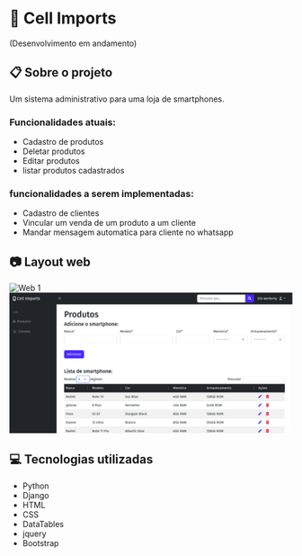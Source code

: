 # :iphone: Cell Imports

(Desenvolvimento em andamento)

## :clipboard: Sobre o projeto

Um sistema administrativo para uma loja de smartphones.

### Funcionalidades atuais:
- Cadastro de produtos
- Deletar produtos
- Editar produtos
- listar produtos cadastrados
### funcionalidades a serem implementadas:
- Cadastro de clientes
- Vincular um venda de um produto a um cliente
- Mandar mensagem automatica para cliente no whatsapp


## :camera: Layout web
![Web 1](https://github.com/Werberty/cell-imports/blob/9cf3026b4481ff5a4d7631c3820a78b2a8b968d7/assets/cell-imports1.gif)
![Web 1](https://github.com/Werberty/cell-imports/blob/406fb2b1ee853d59683496133cfa27af0397dc6b/assets/cell-imports.png)


## :computer: Tecnologias utilizadas
- Python
- Django
- HTML
- CSS
- DataTables
- jquery
- Bootstrap

